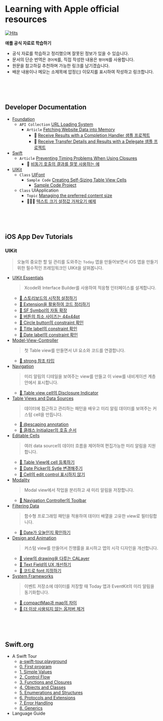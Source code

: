 # Learning with Apple official resources

[![Hits](https://hits.seeyoufarm.com/api/count/incr/badge.svg?url=https%3A%2F%2Fgithub.com%2FKyungminLeeDev%2Flearning-with-apple-official-resources&count_bg=%2379C83D&title_bg=%23555555&icon=&icon_color=%23E7E7E7&title=hits&edge_flat=false)](https://hits.seeyoufarm.com)

**애플 공식 자료로 학습하기**

- 공식 자료를 학습하고 정리했으며 잘못된 정보가 있을 수 있습니다.
- 문서의 단순 번역은 `경어체`를, 직접 작성한 내용은 `평어체`를 사용합니다.
- 원문을 참고하길 추천하며 가능한 링크를 남기겠습니다.
- 배운 내용이나 메모는 소제목에 압정(`📌`) 이모지를 표시하여 작성하고 링크합니다.

<br><br><br>         



## Developer Documentation

- [Foundation](./documentation/foundation/foundation.md)
    - `API Collection` [URL Loading System](./documentation/foundation/url_loading_system/url_loading_system.md)
        - `Article` [Fetching Website Data into Memory](./documentation/foundation/url_loading_system/fetching_website_data_into_memory/fetching_website_data_into_memory.md)
            - 📌 [Receive Results with a Completion Handler 샘플 프로젝트](./documentation/foundation/url_loading_system/fetching_website_data_into_memory/fetching_website_data_into_memory.md#-receive-results-with-a-completion-handler-샘플-프로젝트)
            - 📌 [Receive Transfer Details and Results with a Delegate 샘플 프로젝트](./documentation/foundation/url_loading_system/fetching_website_data_into_memory/fetching_website_data_into_memory.md#-receive-transfer-details-and-results-with-a-delegate-샘플-프로젝트)
- [Swift](./documentation/swift/swift.md)
    - `Article` [Preventing Timing Problems When Using Closures](./documentation/swift/preventing-timing-problems-when-using-closures.md) 
        - 📌 [비동기 호출의 결과를 잘못 사용하는 예](./documentation/swift/preventing-timing-problems-when-using-closures.md#-비동기-호출의-결과를-잘못-사용하는-예)
- [UIKit](./documentation/uikit/uikit.md)
    - `Class` [UIFont](./documentation/uikit/uifont/uifont.md)
        - `Sample Code` [Creating Self-Sizing Table View Cells](./documentation/uikit/uifont/creating_self-sizing_table_view_cells.md)
            - [Sample Code Project](./documentation/uikit/uifont/CreatingSelfSizingTableViewCells)
    - `Class` UIApplication
        - `Topic` [Managing the preferred content size](./documentation/uikit/uiapplication/Managing-the-preferred-content-size.md)
        - 🧑🏻‍💻 [텍스트 크기 설정값 가져오기 예제](./documentation/uikit/uiapplication/Getting-the-Font-Sizing-Preference-Example.md)

<br><br><br>



## iOS App Dev Tutorials

### UIKit

> 오늘의 중요한 할 일 관리를 도와주는 `Today` 앱을 만들어보면서 iOS 앱을 만들기 위한 필수적인 프레임워크인 UIKit을 살펴봅니다.

- [UIKit Essentials](./Tutorials/iOS-App-Dev-Tutorials/UIKit/Tutorial-UIKit-1-UIKit-Essentials.md)
    > Xcode와 Interface Builder를 사용하여 적응형 인터페이스를 설계합니다.
    - [📌 스토리보드의 시작점 설정하기](./Tutorials/iOS-App-Dev-Tutorials/UIKit/Tutorial-UIKit-1-UIKit-Essentials.md#-스토리보드의-시작점-설정하기)
    - [📌 Extension을 활용하여 코드 정리하기](./Tutorials/iOS-App-Dev-Tutorials/UIKit/Tutorial-UIKit-1-UIKit-Essentials.md#-extension을-활용하여-코드-정리하기)
    - [📌 SF Symbol의 자동 확장](./Tutorials/iOS-App-Dev-Tutorials/UIKit/Tutorial-UIKit-1-UIKit-Essentials.md#-sf-symbol의-자동-확장)
    - [📌 버튼의 최소 사이즈는 44x44pt](./Tutorials/iOS-App-Dev-Tutorials/UIKit/Tutorial-UIKit-1-UIKit-Essentials.md#-버튼의-최소-사이즈는-44x44pt)
    - [📌 Circle button의 constraint 확인](./Tutorials/iOS-App-Dev-Tutorials/UIKit/Tutorial-UIKit-1-UIKit-Essentials.md#-circle-button의-constraint-확인)
    - [📌 Title label의 constraint 확인](./Tutorials/iOS-App-Dev-Tutorials/UIKit/Tutorial-UIKit-1-UIKit-Essentials.md#-title-label의-constraint-확인)
    - [📌 Date label의 constraint 확인](./Tutorials/iOS-App-Dev-Tutorials/UIKit/Tutorial-UIKit-1-UIKit-Essentials.md#-date-label의-constraint-확인)
- [Model-View-Controller](./Tutorials/iOS-App-Dev-Tutorials/UIKit/Tutorial-UIKit-2-Model-View-Controller.md)
    > 첫 Table view를 만들면서 UI 요소와 코드를 연결합니다.
    - [📌 strong 참조 타입](./Tutorials/iOS-App-Dev-Tutorials/UIKit/Tutorial-UIKit-2-Model-View-Controller.md#-strong-참조-타입)
- [Navigation](./Tutorials/iOS-App-Dev-Tutorials/UIKit/Tutorial-UIKit-3-Navigation.md)
    > 미리 알림의 디테일을 보여주는 view를 만들고 이 view를 내비게이션 계층 안에서 표시합니다.
    - [📌 Table view cell의 Disclosure Indicator](./Tutorials/iOS-App-Dev-Tutorials/UIKit/Tutorial-UIKit-3-Navigation.md#-table-view-cell의-disclosure-indicator)
- [Table Views and Data Sources](./Tutorials/iOS-App-Dev-Tutorials/UIKit/Tutorial-UIKit-4-Table-Views-and-Data-Sources.md)
    > 데이터에 접근하고 관리하는 패턴을 배우고 미리 알림 데이터를 보여주는 커스텀 cell을 만듭니다.
    - [📌 @escaping annotation](./Tutorials/iOS-App-Dev-Tutorials/UIKit/Tutorial-UIKit-4-Table-Views-and-Data-Sources.md#-escaping-annotation)
    - [📌 클래스 Initializer의 호출 순서](./Tutorials/iOS-App-Dev-Tutorials/UIKit/Tutorial-UIKit-4-Table-Views-and-Data-Sources.md#-클래스-initializer의-호출-순서)
- [Editable Cells](./Tutorials/iOS-App-Dev-Tutorials/UIKit/Tutorial-UIKit-5-Editable-Cells.md)
    > 여러 data source의 데이터 흐름을 제어하여 편집가능한 미리 알림을 지원합니다.
    - [📌 Table View에 cell 등록하기](./Tutorials/iOS-App-Dev-Tutorials/UIKit/Tutorial-UIKit-5-Editable-Cells.md#-table-view에-cell-등록하기)
    - [📌 Date Picker의 Sytle 변경해주기](./Tutorials/iOS-App-Dev-Tutorials/UIKit/Tutorial-UIKit-5-Editable-Cells.md#-date-picker의-sytle-변경해주기)
    - [📌 Cell의 edit control 표시하지 않기](./Tutorials/iOS-App-Dev-Tutorials/UIKit/Tutorial-UIKit-5-Editable-Cells.md#-cell의-edit-control-표시하지-않기)
- [Modality](./Tutorials/iOS-App-Dev-Tutorials/UIKit/Tutorial-UIKit-6-Modality.md)
    > Modal view에서 작업을 분리하고 새 미리 알림을 저장합니다.
    - [📌 Navigation Controller의 Toolbar](./Tutorials/iOS-App-Dev-Tutorials/UIKit/Tutorial-UIKit-6-Modality.md#-navigation-controller의-toolbar)
- [Filtering Data](./Tutorials/iOS-App-Dev-Tutorials/UIKit/Tutorial-UIKit-7-Filtering-Data.md)
    > 함수형 프로그래밍 패턴을 적용하여 데이터 배열을 고유한 view로 필터링합니다.
    - [📌 Date가 오늘인지 확인하기](./Tutorials/iOS-App-Dev-Tutorials/UIKit/Tutorial-UIKit-7-Filtering-Data.md#-date가-오늘인지-확인하기)
- [Design and Animation](./Tutorials/iOS-App-Dev-Tutorials/UIKit/Tutorial-UIKit-8-Design-and-Animation.md)
    > 커스텀 view를 만들어서 진행률을 표시하고 앱의 시각 디자인을 개선합니다.
    - [📌 view의 drawing을 다루는 CALayer](./Tutorials/iOS-App-Dev-Tutorials/UIKit/Tutorial-UIKit-8-Design-and-Animation.md#-view의-drawing을-다루는-calayer)
    - [📌 Text Field의 UX 개선하기](./Tutorials/iOS-App-Dev-Tutorials/UIKit/Tutorial-UIKit-8-Design-and-Animation.md#-text-field의-ux-개선하기)
    - [📌 코드로 font 지정하기](./Tutorials/iOS-App-Dev-Tutorials/UIKit/Tutorial-UIKit-8-Design-and-Animation.md#-코드로-font-지정하기)
- [System Frameworks](./Tutorials/iOS-App-Dev-Tutorials/UIKit/Tutorial-UIKit-9-System-Frameworks.md)
    > 이벤트 저장소에 데이터를 저장할 때 Today 앱과 EventKit의 미리 알림을 동기화합니다.
    - [📌 compactMap과 map의 차이](./Tutorials/iOS-App-Dev-Tutorials/UIKit/Tutorial-UIKit-9-System-Frameworks.md#-compactmap과-map의-차이)
    - [📌 더 이상 사용되지 않는 옵저버 제거](./Tutorials/iOS-App-Dev-Tutorials/UIKit/Tutorial-UIKit-9-System-Frameworks.md#-더-이상-사용되지-않는-옵저버-제거)

<br><br><br>



## Swift.org

- A Swift Tour
    - [a-swift-tour.playground](./Swift.org/welcome-to-swift/a-swift-tour/a-swift-tour.playground)
    - [0. First program](./Swift.org/welcome-to-swift/a-swift-tour/a-swift-tour-0-first-program.md)
    - [1. Simple Values](./Swift.org/welcome-to-swift/a-swift-tour/a-swift-tour-1-simple-values.md)
    - [2. Control Flow](./Swift.org/welcome-to-swift/a-swift-tour/a-swift-tour-2-control-flow.md)
    - [3. Functions and Closures](./Swift.org/welcome-to-swift/a-swift-tour/a-swift-tour-3-functions-and-closures.md)
    - [4. Objects and Classes](./Swift.org/welcome-to-swift/a-swift-tour/a-swift-tour-4-objects-and-classes.md)
    - [5. Enumerations and Structures](./Swift.org/welcome-to-swift/a-swift-tour/a-swift-tour-5-enumerations-and-structures.md)
    - [6. Protocols and Extensions](./Swift.org/welcome-to-swift/a-swift-tour/a-swift-tour-6-protocols-and-extensions.md)
    - [7. Error Handling](./Swift.org/welcome-to-swift/a-swift-tour/a-swift-tour-7-error-handling.md)
    - [8. Generics](./Swift.org/welcome-to-swift/a-swift-tour/a-swift-tour-8-generics.md)
- Language Guide

